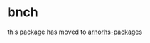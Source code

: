 # bnch

this package has moved to [arnorhs-packages](https://github.com/arnorhs/arnorhs-packages/tree/master/pkg/bnch/)
